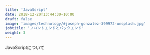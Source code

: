 ```yaml
---
title: 'JavaScript'
date: 2018-12-20T13:44:30+10:00
draft: false
image: 'images/technology/#joseph-gonzalez-399972-unsplash.jpg'
jobtitle: 'フロントエンドとバックエンド'
weight: 3
---
```


JavaScriptについて
